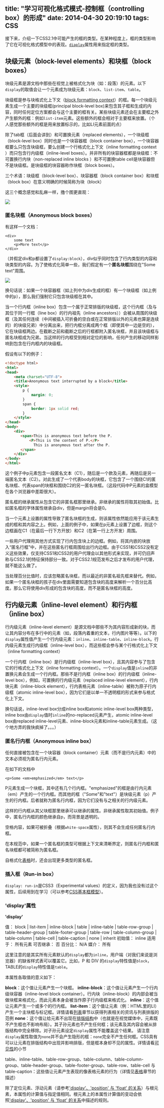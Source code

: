 title: "学习可视化格式模式-控制框（controlling box）的形成"
date: 2014-04-30 20:19:10
tags: CSS
---
接下来，介绍一下CSS2.1中可能产生的框的类型。在某种程度上，框的类型影响了它在可视化格式模型中的表现。[`diaplay`](http://www.w3.org/TR/CSS2/visuren.html#propdef-display)属性用来指定框的类型。
<!-- more -->
## 块级元素（block-level elements）和块框（block boxes）
块级元素是源文档中那些在视觉上被格式化为块（如：段落）的元素。以下`display`的取值会让一个元素成为块级元素：`block`、`list-item`、`table`。

块级框是参与块格式化上下文（[block formatting context]((http://www.w3.org/TR/CSS2/visuren.html#block-formatting))）的框。每一个块级元素生成一个主要的块级框(principal block-level box)来包含其子框和生成的内容，同时任何定位方案都会与这个主要的框有关。某些块级元素还会在主要框之外产生额外的框：例如`list-item`元素。这些额外的框会相对于主要框来放置。（个人感觉那些额外的框是用来放置标示的，比如LI元素前面的点）

除了tab框（后面会讲到）和可置换元素（replaced elements），一个块级框（block-level box）同时也是一个块容器框（block container box），一个块容器框要么只包含块级框，要么创建一个行格式化上下文（inline formatting context ）而只包含行内级框（inline-level boxes）。并非所有的块容器框都是块级框：不可置换行内块（non-replaced inline blocks ）和不可置换table cell是块容器但不是块级框。是块级框的块容器称作块框（block boxes）。

三个术语：块级框（block-level box）、块容器框（block container box）和块框（block box）在意义明确的时候简称为块（block）

这三个概念感觉和乱麻一样，撸个图更直观：

![](/images/VFM/block-box.png)

### 匿名块框（Anonymous block boxes）
有这样一个文档：

```
<div>
    some text
    <p>More text</p>
</div>
```

（并假定div和p都设置了`display:block`），div似乎同时包含了行内类型的内容和块类型的内容。为了使格式化简单一些，我们假定有一个**匿名块框**围绕在"Some text"周围。

![](/images/VFM/anon-block.png)

换句话说：如果一个块容器框（如上列中为div生成的框）有一个块级框（如上例中的p），那么我们强制它只包含块级框在其中。

当一个行内框（inline box）包含一个属于正常排版的块级框，这个行内框（及与其位于同一行框（line box）的行内祖先（inline ancestors））会被从周围的块级框（及其任何连续（中间被插入可折叠的空白或在正常排版以外的元素也算是连续的）的块级兄弟）中分离出来，把行内框分离成两个框（即使其中一边是空的），它在块级框两边。在截断之前和截断之后的行框都附入匿名块框，并且该块级框与匿名块框成为兄弟。当这样的行内框受到相对定位的影响，任何产生的移动同样影响到包含在行内框内的块级框。

假设有以下的例子：

```html
<!doctype html>
<html>
<head>
    <meta charset="UTF-8">
    <title>Anonymous text interrupted by a block</title>
    <style>
        p {
            margin: 0;
        }
        span {
            border: 1px solid red;
        }
    </style>
</head>
<body>
    <div>
       <span>This is anonymous text before the P.
           <P>This is the content of P.</P>
             This is anonymous text after the P.
       </span>
    </div>
</body>
</html>
```

这个例子中p元素包含一段匿名文本（C1），随后是一个款及元素，再随后是另一端匿名文本（C2）。对此生成了一个代表body的块框，它包含了一个围绕C!的匿名块框、代表span的块框和围绕C2的另一匿名块框。（这段代码中P元素的盒模型在各个浏览器中差距很大）。

匿名框的继承属性从包含它的非匿名框那里继承。非继承的属性将取其初始值。比如匿名框的字体属性继承自div，但是margin将会是0。

当一个元素上设置的属性导致了匿名块框的生成，则该属性依然能应用于该元素生成的框和其内容之上。例如，上面的例子中，如果在p元素上设置了边框，则这个边框画在C1（在最后一行下方开放）和C2（在第一行上方开发）周围。

一些用户代理用其他方式实现了行内包含块上的边框。例如，将其内嵌的块放入“匿名行框”中，并在这些匿名行框周围绘出行内边框。由于CSS1和CSS2没有定义这些效果，仅支持CSS1和CSS2的用户代理会以其他形式来实现，并可仍旧声称与CSS2.1的特征保持部分一致。对于CSS2.1规范发布之后才发布的用户代理，就不能这么做了。

当处理百分比值时，应该忽略匿名块框，而以最近的非匿名祖先框来替代。例如，如果一个匿名块框的孩子在div里面需要知道包含块的高度来解析一个百分比高度。那么它将使用div形成的包含块的高度，而不是匿名块框的高度。


## 行内级元素（inline-level element）和行内框（inline box）

行内级元素（inline-level element）是源文档中那些不为其内容形成新的块，而让其内容分布在多行中的元素（如，段落内着重的文本，行内图片等等）。以下的`display`属性值产生一个行内级元素：`inline`、`inline-table`、`inline-block`。行内级元素生成行内级框（inline-level box），而这些框会参与某个行格式化上下文（inline formatting context）

一个行内框（inline box）是行内级框（inline-level box），且其内容参与了包含它的行格式化上下文（inline formatting context）。一个`display`值是`inline`的非置换元素会生成一个行内框。那些不是行内框（inline box）的行内级框（inline-level box），例如，可置换的行内级元素（replaced inline-level element），行内块元素（inline-block element），行内表格元素（inline-table）被称为原子行内级框（atomic inline-level box），因为它们是以单一不透明框的形式来参与格式化上下文。

换句话说，inline-level box分成inline box和atomic inline-level box两种类型，inline box由`display`值时`inline`的no-replaced元素产生，atomic inline-level box由replaced inline-level元素、inline-block元素和inline-table元素生成。（这个地方弄的我快疯掉了。。。）

### 匿名行内框（Anonymous inline box）

任何直接被包含在一个块容器（block container）元素（而不是行内元素）中的文本必须视为匿名行内元素。

在如下的文档中

```
<p>Some <em>emphasized</em> text</p>
```

P元素生成一个块框，其中还有几个行内框。"emphasized"的框是由行内元素（em）产生的一个行内框。而其他的框（"Some"和"text"）是块级元素（p）产生的行内框。后者就称为匿名行内框，因为它们没有与之相关的行内级元素。

这样的行内框从其父块框那里继承可以继承的属性。非继承属性取其初始值。例子中，匿名行内框的颜色继承自p，而背景是透明的。

空格内容，如果可被折叠（根据`white-space`属性），则其不会生成任何匿名行内框。

在本规范中，如果一个匿名框的类型可根据上下文来清晰界定，则匿名行内框和匿名块框都可被简称为匿名框。

自格式化[表格](http://www.w3.org/html/ig/zh/wiki/CSS2/tables#anonymous-boxes)时，还会出现更多类型的匿名框。

### 插入框（Run-in box）

`display: run-in`是CSS3（Experimental values）的定义，因为我也没有过这个属性，后续用到在学习（可以参考[CSS基本框模型](http://www.w3.org/TR/css3-box)）。

### 'display'属性

**'display'**

值： block | list-item | inline-block | table | inline-table | table-row-group | table-header-group | table-footer-group | table-row | table-column-group | table-column | table-cell | table-caption | none | inherit
初始值： inline
适用于： 所有元素
可否继承： 否
百分比： N/A
媒介： 所有

这里注意的是其实所有元素默认的`display`都为`inline`，用户端（对我们来说是浏览器）的缺省样式表可以覆盖它。比如，P 和 DIV 的`display`特性值是`block`，TABLE的`display`特性值是`table`。

本属性各取值的意义如下：

**block**：这个值让元素产生一个块框。
**inline-block**：这个值让元素产生一个行内级块容器（inline-level block container）。行内块（inline-block）的内部会被当做块框来格式化，而此元素本身会被当作原子行内级框来格式化。
**inline**：这个值让元素产生一个或多个的行内框。
**list-item**：这个值让元素（例：HTML里的LI）产生一个主块框与标记框。详情请看[列表](http://www.w3.org/html/ig/zh/wiki/index.php?title=CSS2/generate&action=edit&redlink=1)章节以获得列表相关的资讯与列表排版的范例
**none**：这个值让给元素不出现在[排版结构](http://www.w3.org/TR/CSS2/intro.html#formatting-structure)中（也就是在视觉媒体中，元素既不产生框也不影响布局）。其子孙元素也不产生任何框；该元素及其内容会被从排版结构中完全移除。对子孙元素设定`display`属性不能覆盖这个结果。
请注意`display`属性取值为`none`并不会产生隐形的框：`none`完全不产生任何框。CSS具有可以让元素在排版结构中出现并影响排版，但是框本身却不见的属性。详情请看[可见性](http://www.w3.org/html/ig/zh/wiki/CSS2/visufx#visibility)的小节

table、inline-table、table-row-group、table-column、table-column-group、table-header-group、table-footer-group、table-row、table-cell 与 table-caption：这些值让元素产生表现的像表格元素的行为（详情见[表格](http://www.w3.org/TR/CSS2/tables.html)章节的描述）

除了定位元素、浮动元素（请参考['display'、'position' 与 'float' 的关系](http://www.w3.org/html/ig/zh/wiki/CSS2/visuren#dis-pos-flo)）与根元素，本属性的计算值与指定值相同。根元素上的本属性计算值的变动会依照['display'、'position' 与 'float' 的关系](http://www.w3.org/html/ig/zh/wiki/CSS2/visuren#dis-pos-flo)中描述的规则。
